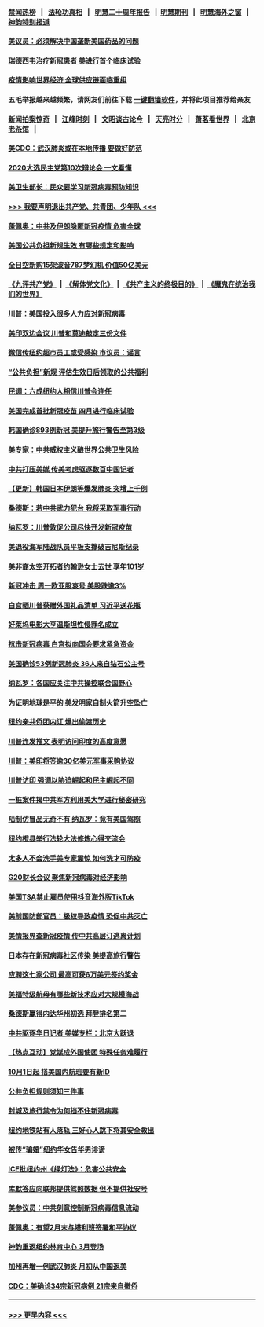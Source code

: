 #### [禁闻热榜](热点新闻.md?=0)  &nbsp;&nbsp;|&nbsp;&nbsp; [法轮功真相](https://github.com/gfw-breaker/truth/blob/master/README.md?=0) &nbsp;&nbsp;|&nbsp;&nbsp; [明慧二十周年报告](https://github.com/gfw-breaker/mh-reports/blob/master/README.md?=0) &nbsp;&nbsp;|&nbsp;&nbsp;[明慧期刊](https://github.com/gfw-breaker/mh-qikan) &nbsp;&nbsp;|&nbsp;&nbsp; [明慧海外之窗](https://github.com/gfw-breaker/mh-news/blob/master/README.md?=0) &nbsp;&nbsp;|&nbsp;&nbsp; [神韵特别报道](https://github.com/gfw-breaker/mh-news/blob/master/shenyun.md?=0)
#### [美议员：必须解决中国垄断美国药品的问题](../pages/nsc412/n11895991.md?t=02261002) 
#### [瑞德西韦治疗新冠患者 美进行首个临床试验](../pages/nsc412/n11895845.md?t=02261002) 
#### [疫情影响世界经济 全球供应链面临重组](../pages/nsc412/n11895634.md?t=02261002) 
#### 五毛举报越来越频繁，请网友们前往下载 [一键翻墙软件](https://github.com/gfw-breaker/ssr-accounts)，并将此项目推荐给亲友
#### [新闻拍案惊奇](https://github.com/gfw-breaker/banned-news/blob/master/pages/link4.md) &nbsp;&nbsp;|&nbsp;&nbsp; [江峰时刻](https://github.com/gfw-breaker/banned-news/blob/master/pages/link4.md) &nbsp;&nbsp;|&nbsp;&nbsp; [文昭谈古论今](https://github.com/gfw-breaker/banned-news/blob/master/pages/link4.md) &nbsp;&nbsp;|&nbsp;&nbsp; [天亮时分](https://github.com/gfw-breaker/banned-news/blob/master/pages/link4.md) &nbsp;&nbsp;|&nbsp;&nbsp; [萧茗看世界](https://github.com/gfw-breaker/banned-news/blob/master/pages/link4.md) &nbsp;&nbsp;|&nbsp;&nbsp; [北京老茶馆](https://github.com/gfw-breaker/banned-news/blob/master/pages/link4.md) &nbsp;&nbsp;|&nbsp;&nbsp; 
#### [美CDC：武汉肺炎或在本地传播 要做好防范](../pages/nsc412/n11895597.md?t=02261002) 
#### [2020大选民主党第10次辩论会 一文看懂](../pages/nsc412/n11895486.md?t=02261002) 
#### [美卫生部长：民众要学习新冠病毒预防知识](../pages/nsc412/n11895308.md?t=02261002) 
#### [>>> 我要声明退出共产党、共青团、少年队 <<<](https://github.com/begood0513/goodnews/blob/master/quit/letter.md) 
#### [蓬佩奥：中共及伊朗隐匿新冠疫情 危害全球](../pages/nsc412/n11895492.md?t=02261002) 
#### [美国公共负担新规生效 有哪些规定和影响](../pages/nsc412/n11893866.md?t=02261002) 
#### [全日空新购15架波音787梦幻机 价值50亿美元](../pages/nsc412/n11895154.md?t=02261002) 
#### [《九评共产党》](https://github.com/begood0513/9ping.md/blob/master/README.md) &nbsp;|&nbsp; [《解体党文化》](../../../../jtdwh.md/blob/master/README.md)  &nbsp;|&nbsp; [《共产主义的终极目的》](../../../../gczydzjmd.md/blob/master/README.md) &nbsp;|&nbsp; [《魔鬼在统治我们的世界》](../../../../mgztzwmdsj.md/blob/master/README.md) 
#### [川普：美国投入很多人力应对新冠病毒](../pages/nsc412/n11894977.md?t=02261002) 
#### [美印双边会议 川普和莫迪敲定三份文件](../pages/nsc412/n11894247.md?t=02261002) 
#### [微信传纽约超市员工或受感染 市议员：谣言](../pages/nsc412/n11893861.md?t=02261002) 
#### [“公共负担”新规  评估生效日后领取的公共福利](../pages/nsc412/n11893847.md?t=02261002) 
#### [民调：六成纽约人相信川普会连任](../pages/nsc412/n11893884.md?t=02261002) 
#### [美国完成首批新冠疫苗 四月进行临床试验](../pages/nsc412/n11893526.md?t=02261002) 
#### [韩国确诊893例新冠 美提升旅行警告至第3级](../pages/nsc412/n11893662.md?t=02261002) 
#### [美专家：中共威权主义酿世界公共卫生风险](../pages/nsc412/n11893474.md?t=02261002) 
#### [中共打压美媒 传美考虑驱逐数百中国记者](../pages/nsc412/n11893178.md?t=02261002) 
#### [【更新】韩国日本伊朗等爆发肺炎 突增上千例](../pages/nsc412/n11890652.md?t=02261002) 
#### [桑德斯：若中共武力犯台 我将采取军事行动](../pages/nsc412/n11893282.md?t=02261002) 
#### [纳瓦罗：川普敦促公司尽快开发新冠疫苗](../pages/nsc412/n11893211.md?t=02261002) 
#### [美退役海军陆战队员平板支撑破吉尼斯纪录](../pages/nsc412/n11893022.md?t=02261002) 
#### [美非裔太空开拓者约翰逊女士去世 享年101岁](../pages/nsc412/n11892917.md?t=02261002) 
#### [新冠冲击 周一欧亚股哀号 美股跌逾3%](../pages/nsc412/n11892648.md?t=02261002) 
#### [白宫晒川普获赠外国礼品清单 习近平送花瓶](../pages/nsc412/n11892985.md?t=02261002) 
#### [好莱坞电影大亨温斯坦性侵罪名成立](../pages/nsc412/n11892907.md?t=02261002) 
#### [抗击新冠病毒 白宫拟向国会要求紧急资金](../pages/nsc412/n11892943.md?t=02261002) 
#### [美国确诊53例新冠肺炎 36人来自钻石公主号](../pages/nsc412/n11892877.md?t=02261002) 
#### [纳瓦罗：各国应关注中共操控联合国野心](../pages/nsc412/n11892856.md?t=02261002) 
#### [为证明地球是平的 美发明家自制火箭升空坠亡](../pages/nsc412/n11892645.md?t=02261002) 
#### [纽约亲共侨团内讧 爆出偷渡历史](../pages/nsc412/n11891235.md?t=02261002) 
#### [川普连发推文 表明访问印度的高度意愿](../pages/nsc412/n11891927.md?t=02261002) 
#### [川普：美印将签逾30亿美元军事采购协议](../pages/nsc412/n11892494.md?t=02261002) 
#### [川普访印 强调以胁迫崛起和民主崛起不同](../pages/nsc412/n11891855.md?t=02261002) 
#### [一桩案件揭中共军方利用美大学进行秘密研究](../pages/nsc412/n11891206.md?t=02261002) 
#### [陆制仿冒品无奇不有 纳瓦罗：竟有美国驾照](../pages/nsc412/n11890953.md?t=02261002) 
#### [纽约橙县举行法轮大法修炼心得交流会](../pages/nsc412/n11890760.md?t=02261002) 
#### [太多人不会洗手美专家震惊 如何洗才可防疫](../pages/nsc412/n11875866.md?t=02261002) 
#### [G20财长会议 聚焦新冠病毒对经济影响](../pages/nsc412/n11890400.md?t=02261002) 
#### [美国TSA禁止雇员使用抖音海外版TikTok](../pages/nsc412/n11890500.md?t=02261002) 
#### [美前国防部官员：极权导致疫情 恐促中共灭亡](../pages/nsc412/n11889092.md?t=02261002) 
#### [美情报界查新冠疫情 传中共高层订逃离计划](../pages/nsc412/n11888161.md?t=02261002) 
#### [日本存在新冠病毒社区传染 美提高旅行警告](../pages/nsc412/n11889917.md?t=02261002) 
#### [应聘这七家公司 最高可获6万美元签约奖金](../pages/nsc412/n11879446.md?t=02261002) 
#### [美福特级航母有哪些新技术应对大规模海战](../pages/nsc412/n11882087.md?t=02261002) 
#### [桑德斯赢得内达华州初选 拜登排名第二](../pages/nsc412/n11888760.md?t=02261002) 
#### [中共驱逐华日记者 美媒专栏：北京大跃退](../pages/nsc412/n11888453.md?t=02261002) 
#### [【热点互动】党媒成外国使团 特殊任务难履行](../pages/nsc412/n11888306.md?t=02261002) 
#### [10月1日起 搭美国内航班要有新ID](../pages/nsc412/n11888243.md?t=02261002) 
#### [公共负担规则须知三件事](../pages/nsc412/n11888123.md?t=02261002) 
#### [封城及旅行禁令为何挡不住新冠病毒](../pages/nsc412/n11888067.md?t=02261002) 
#### [纽约地铁站有人落轨   三好心人跳下将其安全救出](../pages/nsc412/n11888088.md?t=02261002) 
#### [被传“骗婚”纽约华女告华男诽谤](../pages/nsc412/n11887303.md?t=02261002) 
#### [ICE批纽约州《绿灯法》：危害公共安全](../pages/nsc412/n11887285.md?t=02261002) 
#### [库默答应向联邦提供驾照数据 但不提供社安号](../pages/nsc412/n11887269.md?t=02261002) 
#### [美参议员：中共刻意控制新冠病毒信息流动](../pages/nsc412/n11887949.md?t=02261002) 
#### [蓬佩奥：有望2月末与塔利班签署和平协议](../pages/nsc412/n11887248.md?t=02261002) 
#### [神韵重返纽约林肯中心 3月登场](../pages/nsc412/n11885013.md?t=02261002) 
#### [加州再增一例武汉肺炎 月初从中国返美](../pages/nsc412/n11886929.md?t=02261002) 
#### [CDC：美确诊34宗新冠病例 21宗来自撤侨](../pages/nsc412/n11886795.md?t=02261002) 

----
#### [ >>> 更早内容 <<< ](../indexes/nsc412-earlier.md)
